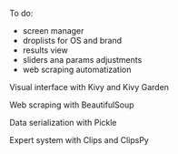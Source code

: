 To do:
- screen manager
- droplists for OS and brand
- results view
- sliders ana params adjustments
- web scraping automatization


Visual interface with Kivy and Kivy Garden

Web scraping with BeautifulSoup

Data serialization with Pickle 

Expert system with Clips and ClipsPy